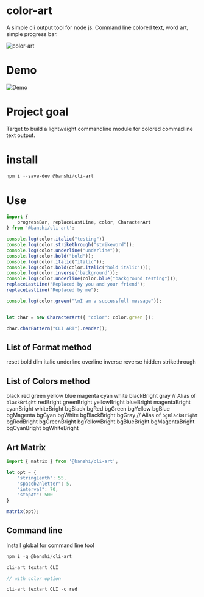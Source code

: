 # color-art
A simple cli output tool for node js. Command line colored text, word art, simple progress bar.

![color-art](https://raw.githubusercontent.com/crajbanshi/color-art/main/assets/image/logo.png)

# Demo
![Demo](https://raw.githubusercontent.com/crajbanshi/color-art/main/assets/image/Screenshot%202023-02-03%20092129.png)

# Project goal
Target to build a lightwaight commandline module for colored commadline text output.

# install

```.ts
npm i --save-dev @banshi/cli-art

```

# Use

```.ts
import {
    progressBar, replaceLastLine, color, CharacterArt
} from '@banshi/cli-art';

console.log(color.italic("testing"))
console.log(color.strikethrough("strikeword"));
console.log(color.underline("underline"));
console.log(color.bold("bold"));
console.log(color.italic("italic"));
console.log(color.bold(color.italic("bold italic")));
console.log(color.inverse('background'));
console.log(color.underline(color.blue("background testing")));
replaceLastLine("Replaced by you and your friend");
replaceLastLine("Replaced by me");

console.log(color.green("\nI am a successfull message"));


let chAr = new CharacterArt({ "color": color.green });

chAr.charPattern("CLI ART").render();

```

## List of Format method

reset
bold
dim
italic
underline
overline
inverse
reverse
hidden
strikethrough

## List of Colors method

black
red
green
yellow
blue
magenta
cyan
white
blackBright
gray // Alias of `blackBright`
redBright
greenBright
yellowBright
blueBright
magentaBright
cyanBright
whiteBright
bgBlack
bgRed
bgGreen
bgYellow
bgBlue
bgMagenta
bgCyan
bgWhite
bgBlackBright
bgGray // Alias of `bgBlackBright`
bgRedBright
bgGreenBright
bgYellowBright
bgBlueBright
bgMagentaBright
bgCyanBright
bgWhiteBright


## Art Matrix

```.ts
import { matrix } from '@banshi/cli-art';

let opt = {
    "stringLenth": 55,
    "spaceb2nletter": 5,
    "interval": 70,
    "stopAt": 500
}

matrix(opt);

```

## Command line

Install global for command line tool
```.ts
npm i -g @banshi/cli-art
```


```.ts
cli-art textart CLI

// with color option

cli-art textart CLI -c red

```
